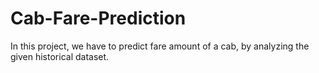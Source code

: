 # Cab-Fare-Prediction

In this project, we have to predict fare amount of a cab, by analyzing the given historical dataset. 
